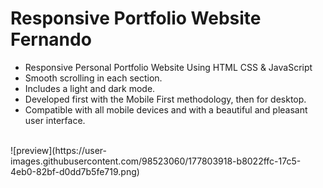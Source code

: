 # Responsive Portfolio Website Fernando

- Responsive Personal Portfolio Website Using HTML CSS & JavaScript
- Smooth scrolling in each section.
- Includes a light and dark mode.
- Developed first with the Mobile First methodology, then for desktop.
- Compatible with all mobile devices and with a beautiful and pleasant user interface.
<br>
![preview](https://user-images.githubusercontent.com/98523060/177803918-b8022ffc-17c5-4eb0-82bf-d0dd7b5fe719.png)
